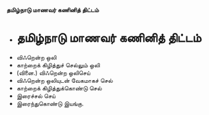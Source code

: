 **தமிழ்நாடு மாணவர் கணினித் திட்டம்**
- # தமிழ்நாடு மாணவர் கணினித் திட்டம்
- விஃறென்ற ஒலி
- காற்றைக் கிழித்துச் செல்லும் ஒலி
- (வினை.) விஃறென்ற ஒலிசெய்
- விஃறென்ற ஒலியுடன் வேகமாகச் செல்
- காற்றைக் கிழித்துக்கொண்டு செல்
- இரைச்சல் செய்
- இரைந்துகொண்டு இயங்கு.

